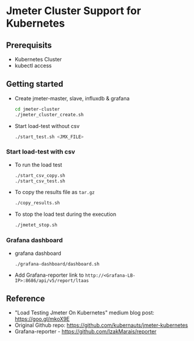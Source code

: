# Jmeter Cluster Support for Kubernetes

## Prerequisits
* Kubernetes Cluster
* kubectl access

## Getting started 

* Create jmeter-master, slave, influxdb & grafana
    ```bash
    cd jmeter-cluster
    ./jmeter_cluster_create.sh
    ```

* Start load-test without csv
    ```bash
    ./start_test.sh <JMX_FILE>
    ```

### Start load-test with csv

* To run the load test
    ```bash
    ./start_csv_copy.sh
    ./start_csv_test.sh
    ```

* To copy the results file as `tar.gz`
    ```bash
    ./copy_results.sh
    ```

* To stop the load test during the execution
    ```bash
    ./jmetet_stop.sh
    ```

### Grafana dashboard
* grafana dashboard
    ```
    ./grafana-dashboard/dashboard.sh
    ```
* Add Grafana-reporter link to `http://<Grafana-LB-IP>:8686/api/v5/report/ltaas`

## Reference  
- "Load Testing Jmeter On Kubernetes" medium blog post: https://goo.gl/mkoX9E
- Original Github repo: https://github.com/kubernauts/jmeter-kubernetes
- Grafana-reporter - https://github.com/IzakMarais/reporter
